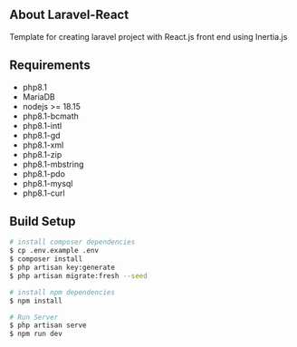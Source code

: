 ## About Laravel-React 

Template for creating laravel project with React.js front end using Inertia.js

## Requirements

* php8.1
* MariaDB
* nodejs >= 18.15
* php8.1-bcmath
* php8.1-intl
* php8.1-gd
* php8.1-xml
* php8.1-zip
* php8.1-mbstring
* php8.1-pdo
* php8.1-mysql
* php8.1-curl

## Build Setup

``` bash
# install composer dependencies
$ cp .env.example .env
$ composer install
$ php artisan key:generate
$ php artisan migrate:fresh --seed

# install npm dependencies
$ npm install

# Run Server
$ php artisan serve
$ npm run dev

```
